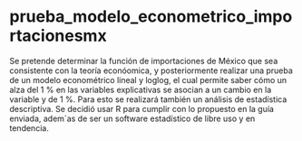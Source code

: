 # prueba_modelo_econometrico_importacionesmx
Se pretende determinar la función de importaciones de México que sea consistente con la
teoría econóomica, y posteriormente realizar una prueba de un modelo econométrico lineal y loglog, el cual
permite saber cómo un alza del 1 % en las variables explicativas se asocian a un cambio en
la variable y de 1 %.
Para esto se realizará también un análisis de estadística descriptiva. Se decidió usar R
para cumplir con lo propuesto en la guía enviada, adem´as de ser un software estadístico de
libre uso y en tendencia.
